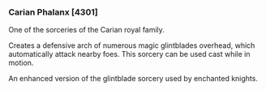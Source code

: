### Carian Phalanx [4301]

One of the sorceries of the Carian royal family.

Creates a defensive arch of numerous magic glintblades overhead, which automatically attack nearby foes. This sorcery can be used cast while in motion.

An enhanced version of the glintblade sorcery used by enchanted knights.